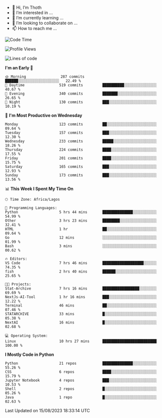 <!---
thoth2357/thoth2357 is a ✨ special ✨ repository because its `README.md` (this file) appears on your GitHub profile.
You can click the Preview link to take a look at your changes.
--->

- 👋 Hi, I’m Thoth
- 👀 I’m interested in ...
- 🌱 I’m currently learning ...
- 💞️ I’m looking to collaborate on ...
- 📫 How to reach me ...




<!--START_SECTION:waka-->
![Code Time](http://img.shields.io/badge/Code%20Time-2%2C237%20hrs%2018%20mins-blue)

![Profile Views](http://img.shields.io/badge/Profile%20Views-0-blue)

![Lines of code](https://img.shields.io/badge/From%20Hello%20World%20I%27ve%20Written-29.7%20million%20lines%20of%20code-blue)

**I'm an Early 🐤** 

```text
🌞 Morning                287 commits         ██████░░░░░░░░░░░░░░░░░░░   22.49 % 
🌆 Daytime                519 commits         ██████████░░░░░░░░░░░░░░░   40.67 % 
🌃 Evening                340 commits         ███████░░░░░░░░░░░░░░░░░░   26.65 % 
🌙 Night                  130 commits         ███░░░░░░░░░░░░░░░░░░░░░░   10.19 % 
```
📅 **I'm Most Productive on Wednesday** 

```text
Monday                   123 commits         ██░░░░░░░░░░░░░░░░░░░░░░░   09.64 % 
Tuesday                  157 commits         ███░░░░░░░░░░░░░░░░░░░░░░   12.30 % 
Wednesday                233 commits         █████░░░░░░░░░░░░░░░░░░░░   18.26 % 
Thursday                 224 commits         ████░░░░░░░░░░░░░░░░░░░░░   17.55 % 
Friday                   201 commits         ████░░░░░░░░░░░░░░░░░░░░░   15.75 % 
Saturday                 165 commits         ███░░░░░░░░░░░░░░░░░░░░░░   12.93 % 
Sunday                   173 commits         ███░░░░░░░░░░░░░░░░░░░░░░   13.56 % 
```


📊 **This Week I Spent My Time On** 

```text
🕑︎ Time Zone: Africa/Lagos

💬 Programming Languages: 
Python                   5 hrs 44 mins       ██████████████░░░░░░░░░░░   54.99 % 
Other                    3 hrs 23 mins       ████████░░░░░░░░░░░░░░░░░   32.41 % 
HTML                     1 hr                ██░░░░░░░░░░░░░░░░░░░░░░░   09.64 % 
Go                       12 mins             ░░░░░░░░░░░░░░░░░░░░░░░░░   01.99 % 
Bash                     3 mins              ░░░░░░░░░░░░░░░░░░░░░░░░░   00.62 % 

🔥 Editors: 
VS Code                  7 hrs 46 mins       ███████████████████░░░░░░   74.35 % 
fish                     2 hrs 40 mins       ██████░░░░░░░░░░░░░░░░░░░   25.65 % 

🐱‍💻 Projects: 
Stat-Archive             7 hrs 16 mins       █████████████████░░░░░░░░   69.69 % 
NextJs-AI-Tool           1 hr 16 mins        ███░░░░░░░░░░░░░░░░░░░░░░   12.22 % 
Terminal                 46 mins             ██░░░░░░░░░░░░░░░░░░░░░░░   07.46 % 
STATARCHIVE              33 mins             █░░░░░░░░░░░░░░░░░░░░░░░░   05.38 % 
NextAI                   16 mins             █░░░░░░░░░░░░░░░░░░░░░░░░   02.68 % 

💻 Operating System: 
Linux                    10 hrs 27 mins      █████████████████████████   100.00 % 
```

**I Mostly Code in Python** 

```text
Python                   21 repos            ██████████████░░░░░░░░░░░   55.26 % 
CSS                      6 repos             ████░░░░░░░░░░░░░░░░░░░░░   15.79 % 
Jupyter Notebook         4 repos             ███░░░░░░░░░░░░░░░░░░░░░░   10.53 % 
Shell                    2 repos             █░░░░░░░░░░░░░░░░░░░░░░░░   05.26 % 
Java                     1 repo              █░░░░░░░░░░░░░░░░░░░░░░░░   02.63 % 
```




 Last Updated on 15/08/2023 18:33:14 UTC
<!--END_SECTION:waka-->
<!--![](http://github-profile-summary-cards.vercel.app/api/cards/profile-details?username=thoth2357&theme=2077)

![](http://github-profile-summary-cards.vercel.app/api/cards/stats?username=thoth2357&theme=2077)![](http://github-profile-summary-cards.vercel.app/api/cards/productive-time?username=thoth2357&theme=2077&utcOffset=8) -->
